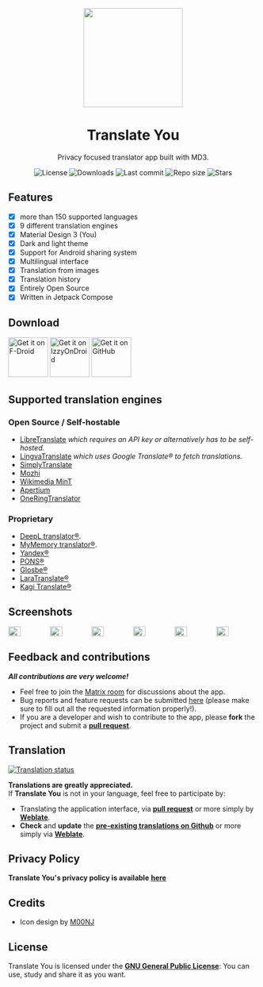 <!-- ---------- Header ---------- -->
<div align="center">
  <img width="200" height="200"src="fastlane/metadata/android/en-US/images/icon.png">
  <h1>Translate You</h1>
<p>Privacy focused translator app built with MD3.</p>

<!-- ---------- Badges ---------- -->
  <div align="center">
    <img alt="License" src="https://img.shields.io/github/license/you-apps/TranslateYou?color=c3e7ff&style=flat-square">
    <img alt="Downloads" src="https://img.shields.io/github/downloads/you-apps/TranslateYou/total.svg?color=c3e7ff&style=flat-square">
    <img alt="Last commit" src="https://img.shields.io/github/last-commit/you-apps/TranslateYou?color=c3e7ff&style=flat-square">
    <img alt="Repo size" src="https://img.shields.io/github/repo-size/you-apps/TranslateYou?color=c3e7ff&style=flat-square">
    <img alt="Stars" src="https://img.shields.io/github/stars/you-apps/TranslateYou?color=c3e7ff&style=flat-square">
    <br>
</div>
</div>

<!-- ---------- Description ---------- -->
## Features

- [x] more than 150 supported languages
- [x] 9 different translation engines
- [x] Material Design 3 (You)
- [x] Dark and light theme
- [x] Support for Android sharing system
- [x] Multilingual interface
- [x] Translation from images
- [x] Translation history
- [x] Entirely Open Source
- [X] Written in Jetpack Compose 

<!-- ---------- Download ---------- -->
## Download

[<img src="https://fdroid.gitlab.io/artwork/badge/get-it-on.png" alt="Get it on F-Droid" height="80">](https://f-droid.org/packages/com.bnyro.translate/)
[<img src="https://gitlab.com/IzzyOnDroid/repo/-/raw/master/assets/IzzyOnDroid.png" alt="Get it on IzzyOnDroid" height="80">](https://apt.izzysoft.de/fdroid/index/apk/com.bnyro.translate)
[<img src="ghbadge.png" alt="Get it on GitHub" height="80">](https://github.com/you-apps/translateyou/releases)

<!-- ---------- Supported translation engines ---------- -->
## Supported translation engines

### Open Source / Self-hostable
* <a href="https://github.com/LibreTranslate/LibreTranslate">LibreTranslate</a> _which requires an API key or alternatively has to be self-hosted._
* <a href="https://github.com/thedaviddelta/lingva-translate">LingvaTranslate</a> _which uses Google Translate® to fetch translations._
* <a href="https://simple-web.org/projects/simplytranslate.html">SimplyTranslate</a>
* <a href="https://codeberg.org/aryak/mozhi">Mozhi</a>
* <a href="https://translate.wmcloud.org">Wikimedia MinT</a>
* <a href="https://apertium.org/">Apertium</a>
* <a href="https://github.com/janvarev/OneRingTranslator">OneRingTranslator</a>

### Proprietary
* <a href="https://www.deepl.com/translator">DeepL translator®</a>.
* <a href="https://mymemory.translated.net/">MyMemory translator®</a>.
* <a href="https://translate.yandex.com/">Yandex®</a>
* <a href="https://en.pons.com/translate">PONS®</a>
* <a href="https://glosbe.com/">Glosbe®</a>
* <a href="https://laratranslate.com/translate">LaraTranslate®</a>
* <a href="https://translate.kagi.com">Kagi Translate®</a>

<!-- ---------- Screenshots [Plus version] ---------- -->
## Screenshots

<div style="display: flex;">
  <img src="fastlane/metadata/android/en-US/images/phoneScreenshots/1-translate.png" width=30%>
  <img src="fastlane/metadata/android/en-US/images/phoneScreenshots/2-translate.png" width=30%>
  <img src="fastlane/metadata/android/en-US/images/phoneScreenshots/3-details.png" width=30%>
  <img src="fastlane/metadata/android/en-US/images/phoneScreenshots/4-settings.png" width=30%>
  <img src="fastlane/metadata/android/en-US/images/phoneScreenshots/5-history.png" width=30%>
  <img src="fastlane/metadata/android/en-US/images/phoneScreenshots/6-about.png" width=30%>
</div>

<!-- ---------- Contribution ---------- -->
## Feedback and contributions
***All contributions are very welcome!***

* Feel free to join the [Matrix room](https://matrix.to/#/#you-apps:matrix.org) for discussions about the app.
* Bug reports and feature requests can be submitted [here](https://github.com/you-apps/TranslateYou/issues) (please make sure to fill out all the requested information properly!).
* If you are a developer and wish to contribute to the app, please **fork** the project and submit a [**pull request**](https://help.github.com/articles/about-pull-requests/).

## Translation
<a href="https://hosted.weblate.org/projects/you-apps/translate-you/">
<img src="https://hosted.weblate.org/widgets/you-apps/-/translate-you/287x66-grey.png" alt="Translation status" />
</a>

**Translations are greatly appreciated.** \
If **Translate You** is not in your language, feel free to participate by:
* Translating the application interface, via [**pull request**](https://help.github.com/articles/about-pull-requests/) or more simply by [**Weblate**](https://hosted.weblate.org/projects/you-apps/translate-you/).
* **Check** and **update** the [**pre-existing translations on Github**](https://github.com/you-apps/TranslateYou/tree/master/app/src/main/res) or more simply via [**Weblate**](https://hosted.weblate.org/projects/you-apps/translate-you/).

<!-- ---------- Privacy Policy and License ---------- -->
## Privacy Policy

**Translate You's privacy policy is available** [**here**](https://github.com/you-apps/TranslateYou/blob/master/PRIVACY%20POLICY.md)

## Credits
* Icon design by [M00NJ](https://github.com/M00NJ)

## License

Translate You is licensed under the [**GNU General Public License**](https://www.gnu.org/licenses/gpl.html): You can use, study and share it as you want.
